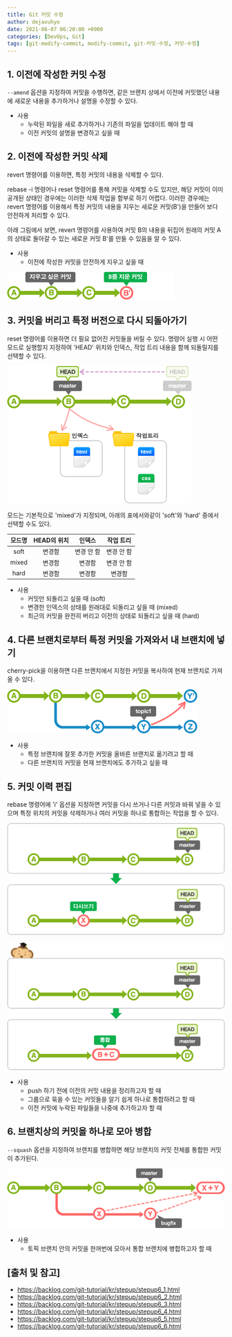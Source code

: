 ```yaml
---
title: Git 커밋 수정
author: dejavuhyo
date: 2021-06-07 06:20:00 +0900
categories: [DevOps, Git]
tags: [git-modify-commit, modify-commit, git-커밋-수정, 커밋-수정]
---
```


## 1. 이전에 작성한 커밋 수정
`--amend` 옵션을 지정하여 커밋을 수행하면, 같은 브랜치 상에서 이전에 커밋했던 내용에 새로운 내용을 추가하거나 설명을 수정할 수 있다.

* 사용
  - 누락된 파일을 새로 추가하거나 기존의 파일을 업데이트 해야 할 때
  - 이전 커밋의 설명을 변경하고 싶을 때

## 2. 이전에 작성한 커밋 삭제
revert 명령어를 이용하면, 특정 커밋의 내용을 삭제할 수 있다.

rebase -i 명령어나 reset 명령어를 통해 커밋을 삭제할 수도 있지만, 해당 커밋이 이미 공개된 상태인 경우에는 이러한 삭제 작업을 함부로 하기 어렵다. 이러한 경우에는 revert 명령어를 이용해서 특정 커밋의 내용을 지우는 새로운 커밋(B')을 만들어 보다 안전하게 처리할 수 있다.

아래 그림에서 보면, revert 명령어를 사용하여 커밋 B의 내용을 뒤집어 원래의 커밋 A의 상태로 돌아갈 수 있는 새로운 커밋 B'를 만들 수 있음을 알 수 있다.

* 사용
  - 이전에 작성한 커밋을 안전하게 지우고 싶을 때

![delete](/assets/img/2021-06-07-git-modify-commit/delete.png)

## 3. 커밋을 버리고 특정 버전으로 다시 되돌아가기
reset 명령어를 이용하면 더 필요 없어진 커밋들을 버릴 수 있다. 명령어 실행 시 어떤 모드로 실행할지 지정하여 'HEAD' 위치와 인덱스, 작업 트리 내용을 함께 되돌릴지를 선택할 수 있다.

![reset](/assets/img/2021-06-07-git-modify-commit/reset.png)

모드는 기본적으로 'mixed'가 지정되며, 아래의 표에서와같이 'soft'와 'hard' 중에서 선택할 수도 있다.

| 모드명 | HEAD의 위치 | 인덱스 | 작업 트리 |
|:-----:|:-----:|:-----:|:-----:|
| soft | 변경함 | 변경 안 함 | 변경 안 함 |
| mixed | 변경함 | 변경함 | 변경 안 함 |
| hard | 변경함 | 변경함 | 변경함 |

* 사용
  - 커밋만 되돌리고 싶을 때 (soft)
  - 변경한 인덱스의 상태를 원래대로 되돌리고 싶을 때 (mixed)
  - 최근의 커밋을 완전히 버리고 이전의 상태로 되돌리고 싶을 때 (hard)

## 4. 다른 브랜치로부터 특정 커밋을 가져와서 내 브랜치에 넣기
cherry-pick을 이용하면 다른 브랜치에서 지정한 커밋을 복사하여 현재 브랜치로 가져올 수 있다.

![cherry-pick](/assets/img/2021-06-07-git-modify-commit/cherry-pick.png)

* 사용
  - 특정 브랜치에 잘못 추가한 커밋을 올바른 브랜치로 옮기려고 할 때
  - 다른 브랜치의 커밋을 현재 브랜치에도 추가하고 싶을 때

## 5. 커밋 이력 편집
rebase 명령어에 'i' 옵션을 지정하면 커밋을 다시 쓰거나 다른 커밋과 바꿔 넣을 수 있으며 특정 위치의 커밋을 삭제하거나 여러 커밋을 하나로 통합하는 작업을 할 수 있다.

![rewrite](/assets/img/2021-06-07-git-modify-commit/rewrite.png)

![integration](/assets/img/2021-06-07-git-modify-commit/integration.png)

* 사용
  - push 하기 전에 이전의 커밋 내용을 정리하고자 할 때
  - 그룹으로 묶을 수 있는 커밋들을 알기 쉽게 하나로 통합하려고 할 때
  - 이전 커밋에 누락된 파일들을 나중에 추가하고자 할 때

## 6. 브랜치상의 커밋을 하나로 모아 병합
`--squash` 옵션을 지정하여 브랜치를 병합하면 해당 브랜치의 커밋 전체를 통합한 커밋이 추가된다.

![squash](/assets/img/2021-06-07-git-modify-commit/squash.png)

* 사용
  - 토픽 브랜치 안의 커밋을 한꺼번에 모아서 통합 브랜치에 병합하고자 할 때

## [출처 및 참고]
* <https://backlog.com/git-tutorial/kr/stepup/stepup6_1.html>
* <https://backlog.com/git-tutorial/kr/stepup/stepup6_2.html>
* <https://backlog.com/git-tutorial/kr/stepup/stepup6_3.html>
* <https://backlog.com/git-tutorial/kr/stepup/stepup6_4.html>
* <https://backlog.com/git-tutorial/kr/stepup/stepup6_5.html>
* <https://backlog.com/git-tutorial/kr/stepup/stepup6_6.html>
